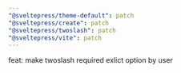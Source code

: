 ```yaml
---
"@sveltepress/theme-default": patch
"@sveltepress/create": patch
"@sveltepress/twoslash": patch
"@sveltepress/vite": patch
---
```


feat: make twoslash required exlict option by user
